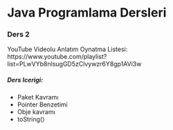 <h1>Java Programlama Dersleri</h1>

<h3>Ders 2</h3>

<p>YouTube Videolu Anlatım Oynatma Listesi:  https://www.youtube.com/playlist?list=PLwVYb8nlsugGD5zClvywzr6Y8gp1AVi3w </p>

<h5> Ders Icerigi: </h5>

<ul>
<li>Paket Kavramı</li>
<li>Pointer Benzetimi</li>
<li>Obje kavramı</li>
<li>toString()</li>
</ul>

